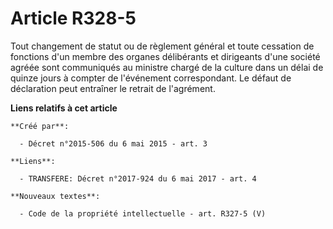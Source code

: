 # Article R328-5

Tout changement de statut ou de règlement général et toute cessation de fonctions d'un membre des organes délibérants et
dirigeants d'une société agréée sont communiqués au ministre chargé de la culture dans un délai de quinze jours à compter de
l'événement correspondant. Le défaut de déclaration peut entraîner le retrait de l'agrément.

**Liens relatifs à cet article**

	**Créé par**:

	  - Décret n°2015-506 du 6 mai 2015 - art. 3

	**Liens**:

	  - TRANSFERE: Décret n°2017-924 du 6 mai 2017 - art. 4

	**Nouveaux textes**:

	  - Code de la propriété intellectuelle - art. R327-5 (V)
